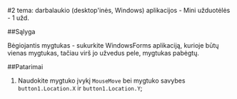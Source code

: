 ﻿#2 tema: darbalaukio (desktop'inės, Windows) aplikacijos - Mini užduotėlės - 1 užd.

##Sąlyga

Bėgiojantis mygtukas - sukurkite WindowsForms aplikaciją, kurioje būtų vienas mygtukas, tačiau virš jo užvedus pele, mygtukas pabėgtų.

##Patarimai

1. Naudokite mygtuko įvykį `MouseMove` bei mygtuko savybes `button1.Location.X` ir `button1.Location.Y`;
